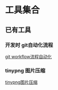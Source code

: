 # 工具集合
## 已有工具
### 开发时 git自动化流程
[git workflow流程自动化](./packages/git-workflow/README.md)

### tinypng 图片压缩
[tinypng图片压缩](./packages/tiny/README.md)
